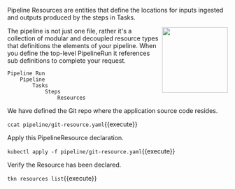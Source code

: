 Pipeline Resources are entities that define the locations for inputs ingested and outputs produced by the steps in Tasks.

<img align="right" src="./assets/git.png" width="150">

The pipeline is not just one file, rather it's a collection of modular and decoupled resource types that definitions the elements of your pipeline. When you define the top-level PipelineRun it references sub definitions to complete your request.

```
Pipeline Run
    Pipeline
        Tasks
            Steps
                Resources
```

We have defined the Git repo where the application source code resides.

`ccat pipeline/git-resource.yaml`{{execute}}

Apply this PipelineResource declaration.

`kubectl apply -f pipeline/git-resource.yaml`{{execute}}

Verify the Resource has been declared.

`tkn resources list`{{execute}}
